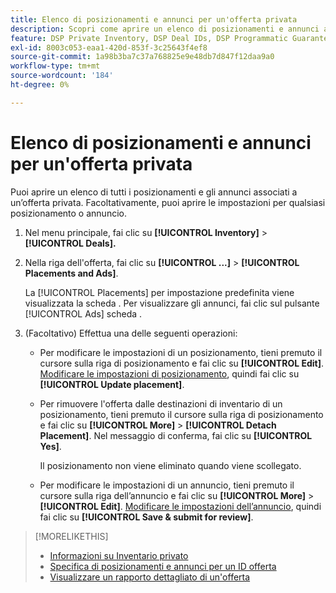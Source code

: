 ```yaml
---
title: Elenco di posizionamenti e annunci per un'offerta privata
description: Scopri come aprire un elenco di posizionamenti e annunci associati a un’offerta privata.
feature: DSP Private Inventory, DSP Deal IDs, DSP Programmatic Guaranteed Deals
exl-id: 8003c053-eaa1-420d-853f-3c25643f4ef8
source-git-commit: 1a98b3ba7c37a768825e9e48db7d847f12daa9a0
workflow-type: tm+mt
source-wordcount: '184'
ht-degree: 0%

---
```


# Elenco di posizionamenti e annunci per un&#39;offerta privata

Puoi aprire un elenco di tutti i posizionamenti e gli annunci associati a un’offerta privata. Facoltativamente, puoi aprire le impostazioni per qualsiasi posizionamento o annuncio.

1. Nel menu principale, fai clic su **[!UICONTROL Inventory]** > **[!UICONTROL Deals].**

1. Nella riga dell&#39;offerta, fai clic su  **[!UICONTROL ...]** > **[!UICONTROL Placements and Ads]**.

   La [!UICONTROL Placements] per impostazione predefinita viene visualizzata la scheda . Per visualizzare gli annunci, fai clic sul pulsante [!UICONTROL Ads] scheda .

1. (Facoltativo) Effettua una delle seguenti operazioni:

   * Per modificare le impostazioni di un posizionamento, tieni premuto il cursore sulla riga di posizionamento e fai clic su **[!UICONTROL Edit]**. [Modificare le impostazioni di posizionamento](/help/dsp/campaign-management/placements/placement-settings.md), quindi fai clic su **[!UICONTROL Update placement]**.

   * Per rimuovere l&#39;offerta dalle destinazioni di inventario di un posizionamento, tieni premuto il cursore sulla riga di posizionamento e fai clic su **[!UICONTROL More]** > **[!UICONTROL Detach Placement]**. Nel messaggio di conferma, fai clic su **[!UICONTROL Yes]**.

      Il posizionamento non viene eliminato quando viene scollegato.

   * Per modificare le impostazioni di un annuncio, tieni premuto il cursore sulla riga dell’annuncio e fai clic su **[!UICONTROL More]** > **[!UICONTROL Edit]**. [Modificare le impostazioni dell’annuncio](/help/dsp/campaign-management/ads/ad-edit.md), quindi fai clic su **[!UICONTROL Save & submit for review]**.

>[!MORELIKETHIS]
>
>* [Informazioni su Inventario privato](private-inventory-about.md)
>* [Specifica di posizionamenti e annunci per un ID offerta](deal-id-attach-placements.md)
>* [Visualizzare un rapporto dettagliato di un&#39;offerta](deal-view-report.md)

